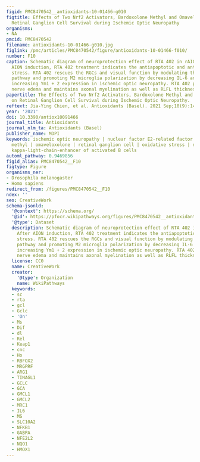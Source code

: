 ```yaml
---
figid: PMC8470542__antioxidants-10-01466-g010
figtitle: Effects of Two Nrf2 Activators, Bardoxolone Methyl and Omaveloxolone, on
  Retinal Ganglion Cell Survival during Ischemic Optic Neuropathy
organisms:
- NA
pmcid: PMC8470542
filename: antioxidants-10-01466-g010.jpg
figlink: /pmc/articles/PMC8470542/figure/antioxidants-10-01466-f010/
number: F10
caption: Schematic diagram of neuroprotection effect of RTA 402 in rAION model. After
  AION induction, RTA 402 treatment indicates the antiapoptotic and antioxidative
  stress. RTA 402 rescues the RGCs and visual function by modulating the Nrf2 signaling
  pathway and promoting M2 microglia polarization by decreasing IL-6 and Iba1 and
  increasing Ym1 + 2 expression in ischemic optic neuropathy. RTA 402 prevents optic
  nerve edema and maintains axonal myelination as well as RLFL thickness.
papertitle: The Effects of Two Nrf2 Activators, Bardoxolone Methyl and Omaveloxolone,
  on Retinal Ganglion Cell Survival during Ischemic Optic Neuropathy.
reftext: Jia-Ying Chien, et al. Antioxidants (Basel). 2021 Sep;10(9):1466.
year: '2021'
doi: 10.3390/antiox10091466
journal_title: Antioxidants
journal_nlm_ta: Antioxidants (Basel)
publisher_name: MDPI
keywords: ischemic optic neuropathy | nuclear factor E2-related factor 2 | bardoxolone
  methyl | omaveloxolone | retinal ganglion cell | oxidative stress | nuclear factor
  kappa-light-chain-enhancer of activated B cells
automl_pathway: 0.9469856
figid_alias: PMC8470542__F10
figtype: Figure
organisms_ner:
- Drosophila melanogaster
- Homo sapiens
redirect_from: /figures/PMC8470542__F10
ndex: ''
seo: CreativeWork
schema-jsonld:
  '@context': https://schema.org/
  '@id': https://pfocr.wikipathways.org/figures/PMC8470542__antioxidants-10-01466-g010.html
  '@type': Dataset
  description: Schematic diagram of neuroprotection effect of RTA 402 in rAION model.
    After AION induction, RTA 402 treatment indicates the antiapoptotic and antioxidative
    stress. RTA 402 rescues the RGCs and visual function by modulating the Nrf2 signaling
    pathway and promoting M2 microglia polarization by decreasing IL-6 and Iba1 and
    increasing Ym1 + 2 expression in ischemic optic neuropathy. RTA 402 prevents optic
    nerve edema and maintains axonal myelination as well as RLFL thickness.
  license: CC0
  name: CreativeWork
  creator:
    '@type': Organization
    name: WikiPathways
  keywords:
  - sc
  - rta
  - gcl
  - Gclc
  - 'On'
  - Ms
  - Dif
  - dl
  - Rel
  - Keap1
  - cnc
  - Ho
  - RBFOX2
  - MRGPRF
  - ARG1
  - TINAGL1
  - GCLC
  - GCA
  - GMCL1
  - GMCL2
  - MRC1
  - IL6
  - MS
  - SLC10A2
  - NFKB1
  - GABPA
  - NFE2L2
  - NQO1
  - HMOX1
---
```

